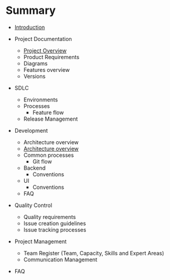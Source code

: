 # Summary

* [Introduction](README.md)
* Project Documentation
  * [Project Overview](project-documentation/project-overview.md)
  * Product Requirements
  * Diagrams
  * Features overview
  * Versions

* SDLC
  * Environments
  * Processes
    * Feature flow
  * Release Management

* Development
  * Architecture overview
  * [Architecture overview](development/architecture.md)
  * Common processes
    * Git flow
  * Backend
    * Conventions
  * UI
    * Conventions
  * FAQ

* Quality Control
  * Quality requirements
  * Issue creation guidelines
  * Issue tracking processes

* Project Management
  * Team Register (Team, Capacity, Skills and Expert Areas)
  * Communication Management

* FAQ
